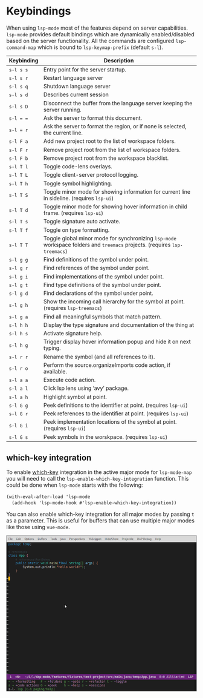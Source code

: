 # Keybindings

When using `lsp-mode` most of the features depend on server
capabilities. `lsp-mode` provides default bindings which are dynamically
enabled/disabled based on the server functionality. All the commands are
configured `lsp-command-map` which is bound to `lsp-keymap-prefix`
(default `s-l`).

| Keybinding | Description                                                                                                                |
| ---------- | -------------------------------------------------------------------------------------------------------------------------- |
| `s-l s s`  | Entry point for the server startup.                                                                                        |
| `s-l s r`  | Restart language server                                                                                                    |
| `s-l s q`  | Shutdown language server                                                                                                   |
| `s-l s d`  | Describes current session                                                                                                  |
| `s-l s D`  | Disconnect the buffer from the language server keeping the server running.                                                 |
| `s-l = =`  | Ask the server to format this document.                                                                                    |
| `s-l = r`  | Ask the server to format the region, or if none is selected, the current line.                                             |
| `s-l F a`  | Add new project root to the list of workspace folders.                                                                     |
| `s-l F r`  | Remove project root from the list of workspace folders.                                                                    |
| `s-l F b`  | Remove project root from the workspace blacklist.                                                                          |
| `s-l T l`  | Toggle code-lens overlays.                                                                                                 |
| `s-l T L`  | Toggle client-server protocol logging.                                                                                     |
| `s-l T h`  | Toggle symbol highlighting.                                                                                                |
| `s-l T S`  | Toggle minor mode for showing information for current line in sideline. (requires `lsp-ui`)                                |
| `s-l T d`  | Toggle minor mode for showing hover information in child frame. (requires `lsp-ui`)                                        |
| `s-l T s`  | Toggle signature auto activate.                                                                                            |
| `s-l T f`  | Toggle on type formatting.                                                                                                 |
| `s-l T T`  | Toggle global minor mode for synchronizing `lsp-mode` workspace folders and `treemacs` projects. (requires `lsp-treemacs`) |
| `s-l g g`  | Find definitions of the symbol under point.                                                                                |
| `s-l g r`  | Find references of the symbol under point.                                                                                 |
| `s-l g i`  | Find implementations of the symbol under point.                                                                            |
| `s-l g t`  | Find type definitions of the symbol under point.                                                                           |
| `s-l g d`  | Find declarations of the symbol under point.                                                                               |
| `s-l g h`  | Show the incoming call hierarchy for the symbol at point. (requires `lsp-treemacs`)                                        |
| `s-l g a`  | Find all meaningful symbols that match pattern.                                                                            |
| `s-l h h`  | Display the type signature and documentation of the thing at                                                               |
| `s-l h s`  | Activate signature help.                                                                                                   |
| `s-l h g`  | Trigger display hover information popup and hide it on next typing.                                                        |
| `s-l r r`  | Rename the symbol (and all references to it).                                                                              |
| `s-l r o`  | Perform the source.organizeImports code action, if available.                                                              |
| `s-l a a`  | Execute code action.                                                                                                       |
| `s-l a l`  | Click lsp lens using ‘avy’ package.                                                                                        |
| `s-l a h`  | Highlight symbol at point.                                                                                                 |
| `s-l G g`  | Peek definitions to the identifier at point. (requires `lsp-ui`)                                                           |
| `s-l G r`  | Peek references to the identifier at point. (requires `lsp-ui`)                                                            |
| `s-l G i`  | Peek implementation locations of the symbol at point. (requires `lsp-ui`)                                                  |
| `s-l G s`  | Peek symbols in the worskpace. (requires `lsp-ui`)                                                                         |

## which-key integration

To enable [which-key](https://github.com/justbur/emacs-which-key/)
integration in the active major mode for `lsp-mode-map` you will need to
call the `lsp-enable-which-key-integration` function. This could be done
when `lsp-mode` starts with the following:

```elisp
(with-eval-after-load 'lsp-mode
  (add-hook 'lsp-mode-hook #'lsp-enable-which-key-integration))
```

You can also enable which-key integration for all major modes by passing
`t` as a parameter. This is useful for buffers that can use multiple
major modes like those using `vue-mode`.

![](/examples/which-key.png)

